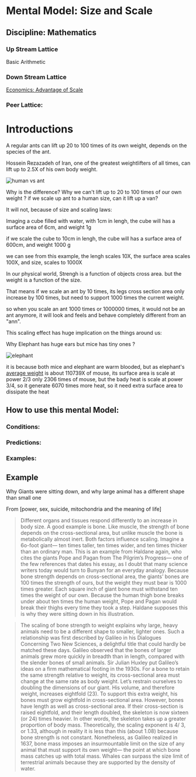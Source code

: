 # Mental Model: Size and Scale


## Discipline: Mathematics

### Up Stream Lattice

Basic Arithmetic

### Down Stream Lattice

[Economics: Advantage of Scale](costOfScale.md)


### Peer Lattice:

# Introductions


A regular ants can lift up 20 to 100 times of its own weight, depends on the species of the ant. 

Hossein Rezazadeh of Iran, one of the greatest weightlifters of all times, can lift up to 2.5X of his own body weight. 

![human vs ant](https://dl.dropboxusercontent.com/spa/8a95omz6xkznrmw/z1c3wxp0.png)

Why is the difference? Why we can't lift up to 20 to 100 times of our own weight ? if we scale up ant to a human size, can it lift up a van?

It will not, because of size and scaling laws:

Imaging a cube filled with water, with 1cm in lengh, the cube will has a surface area of 6cm, and weight 1g

if we scale the cube to 10cm in lengh, the cube will has a surface area of 600cm, and weight 1000 g

we can see from this example, the lengh scales 10X, the surface area scales 100X, and size, scales to 1000X

In our physical world, Strengh is a function of objects cross area. but the weight is a function of the size.

That means if we scale an ant by 10 times, its legs cross section area only increase by 100 times, but need to support 1000 times the current weight. 

so when you scale an ant 1000 times or 1000000 times, it would not be an ant anymore, it will look and feels and behave completely different from an "ann".

This scaling effect has huge implication on the things around us:

Why Elephant has huge ears but mice has tiny ones ?

![elephant](http://res.freestockphotos.biz/pictures/10/10006-an-elephant-in-the-wild-pv.jpg)

it is because both mice and elephant are warm blooded, but as elephant's [average weight](http://mste.illinois.edu/malcz/DATA/BIOLOGY/Animals.html) is about 110739X of mouse, its surface area is scale at power 2/3 only 2306 times of mouse, but the bady heat is scale at power 3/4, so it generate 6070 times more heat, so it need extra surface area to dissipate the heat 

 








## How to use this mental Model:



### Conditions:

### Predictions:

### Examples:


## Example

Why Giants were sitting down, and why large animal has a different shape than small one

From [power, sex, suicide, mitochondria and the meaning of life]

> Different organs and tissues respond differently to an increase in body size. A good example is bone. Like muscle, the strength of bone depends on the cross-sectional area, but unlike muscle the bone is metabolically almost inert. Both factors influence scaling. Imagine a 6o-foot giant— ten times taller, ten times wider, and ten times thicker than an ordinary man. This is an example from Haldane again, who cites the giants Pope and Pagan from The Pilgrim’s Progress— one of the few references that dates his essay, as I doubt that many science writers today would turn to Bunyan for an everyday analogy. Because bone strength depends on cross-sectional area, the giants’ bones are 100 times the strength of ours, but the weight they must bear is 1000 times greater. Each square inch of giant bone must withstand ten times the weight of our own. Because the human thigh bone breaks under about ten times the human weight, Pope and Pagan would break their thighs every time they took a step. Haldane supposes this is why they were sitting down in his illustration.

> The scaling of bone strength to weight explains why large, heavy animals need to be a different shape to smaller, lighter ones. Such a relationship was first described by Galileo in his Dialogues Concerning Two New Sciences, a delightful title that could hardly be matched these days. Galileo observed that the bones of larger animals grew more quickly in breadth than in length, compared with the slender bones of small animals. Sir Julian Huxley put Galileo’s ideas on a firm mathematical footing in the 1930s. For a bone to retain the same strength relative to weight, its cross-sectional area must change at the same rate as body weight. Let’s restrain ourselves to doubling the dimensions of our giant. His volume, and therefore weight, increases eightfold (23). To support this extra weight, his bones must grow eightfold in cross-sectional area. However, bones have length as well as cross-sectional area. If their cross-section is raised eightfold, and their length doubled, the skeleton is now sixteen (or 24) times heavier. In other words, the skeleton takes up a greater proportion of body mass. Theoretically, the scaling exponent is 4/ 3, or 1.33, although in reality it is less than this (about 1.08) because bone strength is not constant. Nonetheless, as Galileo realized in 1637, bone mass imposes an insurmountable limit on the size of any animal that must support its own weight— the point at which bone mass catches up with total mass. Whales can surpass the size limit of terrestrial animals because they are supported by the density of water.



